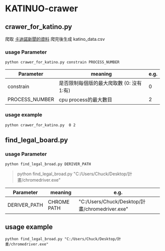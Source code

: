 # KATINUO-crawer

## crawer_for_katino.py
爬取 [卡迪諾新聞的資料](https://ck101.com/)
爬完後生成 katino_data.csv
### usage Parameter
```
python crawer_for_katino.py constrain PROCESS_NUMBER
```

| Parameter | meaning | e.g. |
| -------- | -------- | -------- |
| constrain | 是否限制每個版的最大爬取數 (0: 沒有 1:有) | 0 |
| PROCESS_NUMBER | cpu process的最大數目 | 2 |

### usage example
```
python crawer_for_katino.py  0 2 
```
## find_legal_board.py
### usage Parameter
```
python find_legal_broad.py DERIVER_PATH 
```
> python find_legal_broad.py "C:/Users/Chuck/Desktop/計畫/chromedriver.exe"

| Parameter | meaning | e.g. |
| -------- | -------- | -------- |
| DERIVER_PATH | CHROME PATH     | "C:/Users/Chuck/Desktop/計畫/chromedriver.exe" | 

## usage example
```
python find_legal_broad.py "C:/Users/Chuck/Desktop/計畫/chromedriver.exe"
```


